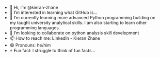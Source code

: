 - 👋 Hi, I’m @kieran-zhane
- 👀 I’m interested in learning what GitHub is...
- 🌱 I’m currently learning more advanced Python programming building on my taught university analytical skills. I am also starting to learn other programming languages.
- 💞️ I’m looking to collaborate on python analysis skill development
- 📫 How to reach me: LinkedIn - Kieran Zhane
- 😄 Pronouns: he/him
- ⚡ Fun fact: I struggle to think of fun facts...

<!---
kieran-zhane/kieran-zhane is a ✨ special ✨ repository because its `README.md` (this file) appears on your GitHub profile.
You can click the Preview link to take a look at your changes.
--->

